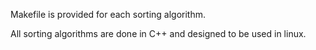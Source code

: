 Makefile is provided for each sorting algorithm. 

All sorting algorithms are done in C++ and designed to be used in linux. 
